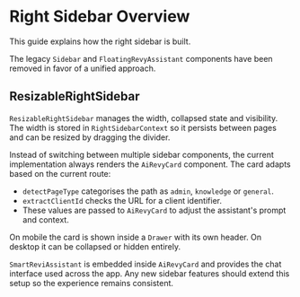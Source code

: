 # Right Sidebar Overview

This guide explains how the right sidebar is built.

The legacy `Sidebar` and `FloatingRevyAssistant` components have been removed in favor of a unified approach.

## ResizableRightSidebar

`ResizableRightSidebar` manages the width, collapsed state and visibility. The width is stored in `RightSidebarContext` so it persists between pages and can be resized by dragging the divider.

Instead of switching between multiple sidebar components, the current implementation always renders the `AiRevyCard` component. The card adapts based on the current route:

- `detectPageType` categorises the path as `admin`, `knowledge` or `general`.
- `extractClientId` checks the URL for a client identifier.
- These values are passed to `AiRevyCard` to adjust the assistant\'s prompt and context.

On mobile the card is shown inside a `Drawer` with its own header. On desktop it can be collapsed or hidden entirely.

`SmartReviAssistant` is embedded inside `AiRevyCard` and provides the chat interface used across the app. Any new sidebar features should extend this setup so the experience remains consistent.
